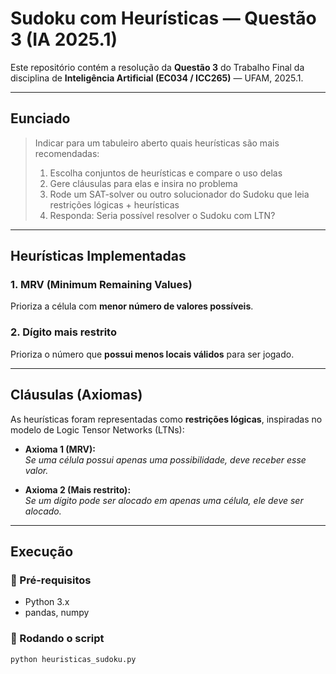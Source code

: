 # Sudoku com Heurísticas — Questão 3 (IA 2025.1)

Este repositório contém a resolução da **Questão 3** do Trabalho Final da disciplina de **Inteligência Artificial (EC034 / ICC265)** — UFAM, 2025.1.

---

## Eunciado

> Indicar para um tabuleiro aberto quais heurísticas são mais recomendadas:
>
> 1. Escolha conjuntos de heurísticas e compare o uso delas  
> 2. Gere cláusulas para elas e insira no problema  
> 3. Rode um SAT-solver ou outro solucionador do Sudoku que leia restrições lógicas + heurísticas  
> 4. Responda: Seria possível resolver o Sudoku com LTN?

---

## Heurísticas Implementadas

### 1. **MRV (Minimum Remaining Values)**
Prioriza a célula com **menor número de valores possíveis**.

### 2. **Dígito mais restrito**
Prioriza o número que **possui menos locais válidos** para ser jogado.

---

## Cláusulas (Axiomas)

As heurísticas foram representadas como **restrições lógicas**, inspiradas no modelo de Logic Tensor Networks (LTNs):

- **Axioma 1 (MRV):**  
  _Se uma célula possui apenas uma possibilidade, deve receber esse valor._

- **Axioma 2 (Mais restrito):**  
  _Se um dígito pode ser alocado em apenas uma célula, ele deve ser alocado._

---

## Execução

### 🔹 Pré-requisitos
- Python 3.x
- pandas, numpy

### 🔹 Rodando o script
```bash
python heuristicas_sudoku.py
